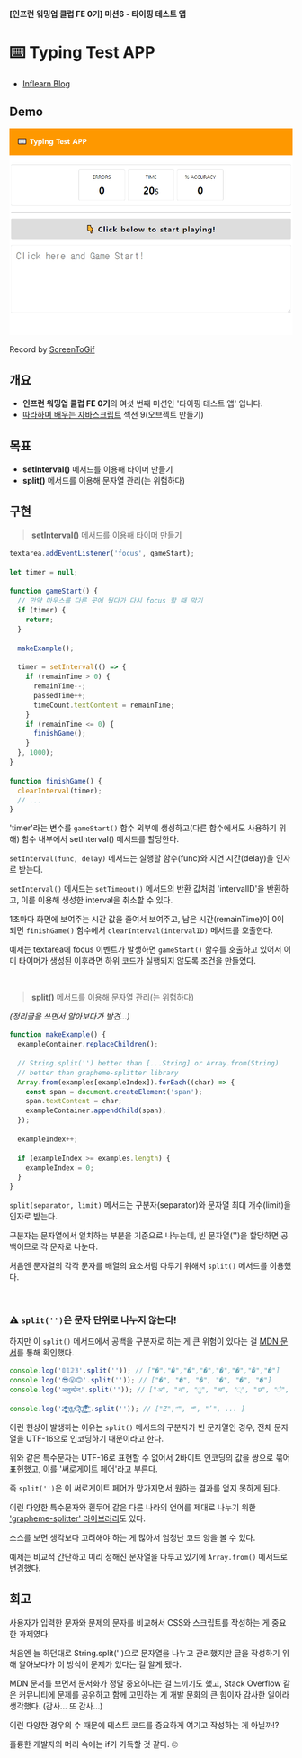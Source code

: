 #### [인프런 워밍업 클럽 FE 0기] 미션6 - 타이핑 테스트 앱

# ⌨️ Typing Test APP

- [Inflearn Blog](https://www.inflearn.com/blogs/6950)

## Demo

![Alt text](/7-typing-test-app/src/img/typing-test-app.gif)

Record by [ScreenToGif](https://www.screentogif.com/)

## 개요

- **인프런 워밍업 클럽 FE 0기**의 여섯 번째 미션인 '타이핑 테스트 앱' 입니다.
- [따라하며 배우는 자바스크립트](https://www.inflearn.com/course/따라하며-배우는-자바스크립트) 섹션 9(오브젝트 만들기)

## 목표

- **setInterval()** 메서드를 이용해 타이머 만들기
- **split()** 메서드를 이용해 문자열 관리(는 위험하다)

## 구현

> **setInterval()** 메서드를 이용해 타이머 만들기

```javascript
textarea.addEventListener('focus', gameStart);

let timer = null;

function gameStart() {
  // 만약 마우스를 다른 곳에 뒀다가 다시 focus 할 때 막기
  if (timer) {
    return;
  }

  makeExample();

  timer = setInterval(() => {
    if (remainTime > 0) {
      remainTime--;
      passedTime++;
      timeCount.textContent = remainTime;
    }
    if (remainTime <= 0) {
      finishGame();
    }
  }, 1000);
}

function finishGame() {
  clearInterval(timer);
  // ...
}
```

'timer'라는 변수를 `gameStart()` 함수 외부에 생성하고(다른 함수에서도 사용하기 위해) 함수 내부에서 setInterval() 메서드를 할당한다.

`setInterval(func, delay)` 메서드는 실행할 함수(func)와 지연 시간(delay)을 인자로 받는다.

`setInterval()` 메서드는 `setTimeout()` 메서드의 반환 값처럼 'intervalID'을 반환하고, 이를 이용해 생성한 interval을 취소할 수 있다.

1초마다 화면에 보여주는 시간 값을 줄여서 보여주고, 남은 시간(remainTime)이 0이 되면 `finishGame()` 함수에서 `clearInterval(intervalID)` 메서드를 호출한다.

예제는 textarea에 focus 이벤트가 발생하면 `gameStart()` 함수를 호출하고 있어서 이미 타이머가 생성된 이후라면 하위 코드가 실행되지 않도록 조건을 만들었다.

<br />

> **split()** 메서드를 이용해 문자열 관리(는 위험하다)

<i>(정리글을 쓰면서 알아보다가 발견...)</i>

```javascript
function makeExample() {
  exampleContainer.replaceChildren();

  // String.split('') better than [...String] or Array.from(String)
  // better than grapheme-splitter library
  Array.from(examples[exampleIndex]).forEach((char) => {
    const span = document.createElement('span');
    span.textContent = char;
    exampleContainer.appendChild(span);
  });

  exampleIndex++;

  if (exampleIndex >= examples.length) {
    exampleIndex = 0;
  }
}
```

`split(separator, limit)` 메서드는 구분자(separator)와 문자열 최대 개수(limit)을 인자로 받는다.

구분자는 문자열에서 일치하는 부분을 기준으로 나누는데, 빈 문자열('')을 할당하면 공백이므로 각 문자로 나눈다.

처음엔 문자열의 각각 문자를 배열의 요소처럼 다루기 위해서 `split()` 메서드를 이용했다.

<br />

### ⚠️ `split('')`은 문자 단위로 나누지 않는다!

하지만 이 `split()` 메서드에서 공백을 구분자로 하는 게 큰 위험이 있다는 걸 [MDN 문서](https://developer.mozilla.org/ko/docs/Web/JavaScript/Reference/Global_Objects/String/split#%EA%B5%AC%EB%AC%B8)를 통해 확인했다.

```javascript
console.log('𝟘𝟙𝟚𝟛'.split('')); // ["�","�","�","�","�","�","�","�"]
console.log('😎😜🙃'.split('')); // ["�", "�", "�", "�", "�", "�"]
console.log('अनुच्छेद'.split('')); // ["अ", "न", "ु", "च", "्", "छ", "े", "द"]

console.log('Z͑ͫ̓ͪ̂ͫ̽͏̴̙̤̞͉͚̯̞̠͍A̴̵̜̰͔ͫ͗͢L̠ͨͧͩ͘G̴̻͈͍͔̹̑͗̎̅͛́Ǫ̵̹̻̝̳͂̌̌͘!͖̬̰̙̗̿̋ͥͥ̂ͣ̐́́͜͞'.split('')); // ["Z","͑", "ͫ", "̓", ... ]
```

이런 현상이 발생하는 이유는 `split()` 메서드의 구분자가 빈 문자열인 경우, 전체 문자열을 UTF-16으로 인코딩하기 때문이라고 한다.

위와 같은 특수문자는 UTF-16로 표현할 수 없어서 2바이트 인코딩의 값을 쌍으로 묶어 표현했고, 이를 '써로게이트 페어'라고 부른다.

즉 `split('')`은 이 써로게이트 페어가 망가지면서 원하는 결과를 얻지 못하게 된다.

이런 다양한 특수문자와 흰두어 같은 다른 나라의 언어를 제대로 나누기 위한 ['grapheme-splitter' 라이브러리](https://github.com/orling/grapheme-splitter)도 있다.

소스를 보면 생각보다 고려해야 하는 게 많아서 엄청난 코드 양을 볼 수 있다.

예제는 비교적 간단하고 미리 정해진 문자열을 다루고 있기에 `Array.from()` 메서드로 변경했다.

## 회고

사용자가 입력한 문자와 문제의 문자를 비교해서 CSS와 스크립트를 작성하는 게 중요한 과제였다.

처음엔 늘 하던대로 String.split('')으로 문자열을 나누고 관리했지만 글을 작성하기 위해 알아보다가 이 방식이 문제가 있다는 걸 알게 됐다.

MDN 문서를 보면서 문서화가 정말 중요하다는 걸 느끼기도 했고, Stack Overflow 같은 커뮤니티에 문제를 공유하고 함께 고민하는 게 개발 문화의 큰 힘이자 감사한 일이라 생각했다. (감사... 또 감사...)

이런 다양한 경우의 수 때문에 테스트 코드를 중요하게 여기고 작성하는 게 아닐까!?

훌륭한 개발자의 머리 속에는 if가 가득할 것 같다. 🙄
